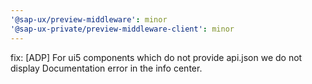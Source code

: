 ```yaml
---
'@sap-ux/preview-middleware': minor
'@sap-ux-private/preview-middleware-client': minor
---
```


fix: [ADP] For ui5 components which do not provide api.json we do not display Documentation error in the info center.
